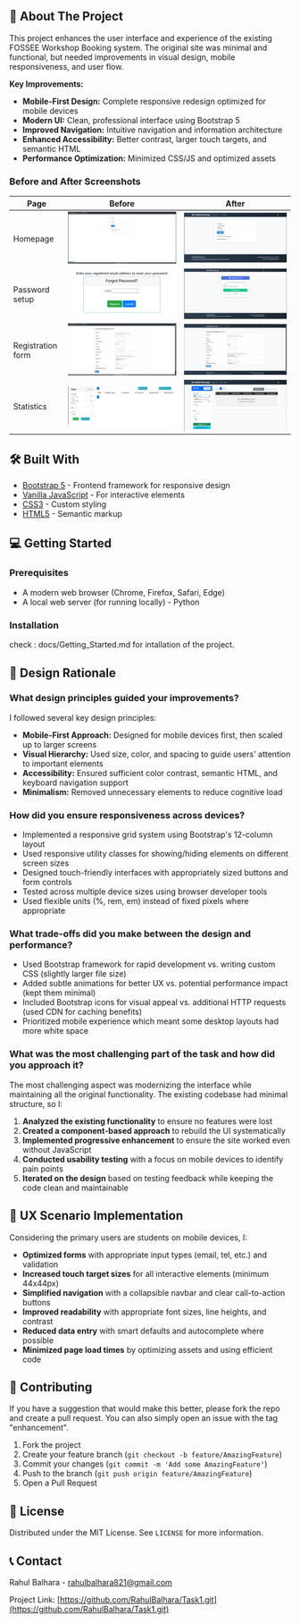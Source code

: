 ## 📖 About The Project

This project enhances the user interface and experience of the existing FOSSEE Workshop Booking system. The original site was minimal and functional, but needed improvements in visual design, mobile responsiveness, and user flow.

**Key Improvements:**
*   **Mobile-First Design:** Complete responsive redesign optimized for mobile devices
*   **Modern UI:** Clean, professional interface using Bootstrap 5
*   **Improved Navigation:** Intuitive navigation and information architecture
*   **Enhanced Accessibility:** Better contrast, larger touch targets, and semantic HTML
*   **Performance Optimization:** Minimized CSS/JS and optimized assets

### Before and After Screenshots

| Page | Before | After |
|------|--------|-------|
| Homepage | ![Before Homepage](Screenshots/Before_Home.png) | ![After Homepage](Screenshots/After_Home.png) |
| Password setup | ![Before Password setup](Screenshots/Before_password.png) | ![After Password setup](Screenshots/After_password.png) |
| Registration form| ![Before Registration from](Screenshots/Before_Registration.png) | ![After Registration from](Screenshots/After_Registration.png) |
| Statistics| ![ Before Statistics](Screenshots/Before_Stats.png) | ![After Statistics](Screenshots/After_Stats.png) |

## 🛠️ Built With

*   [Bootstrap 5](https://getbootstrap.com/) - Frontend framework for responsive design
*   [Vanilla JavaScript](https://developer.mozilla.org/en-US/docs/Web/JavaScript) - For interactive elements
*   [CSS3](https://developer.mozilla.org/en-US/docs/Web/CSS) - Custom styling
*   [HTML5](https://developer.mozilla.org/en-US/docs/Web/HTML) - Semantic markup

## 💻 Getting Started

### Prerequisites

*   A modern web browser (Chrome, Firefox, Safari, Edge)
*   A local web server (for running locally) - Python

### Installation

check : docs/Getting_Started.md for intallation of the project.

## 🧠 Design Rationale

### What design principles guided your improvements?

I followed several key design principles:
- **Mobile-First Approach:** Designed for mobile devices first, then scaled up to larger screens
- **Visual Hierarchy:** Used size, color, and spacing to guide users' attention to important elements
- **Accessibility:** Ensured sufficient color contrast, semantic HTML, and keyboard navigation support
- **Minimalism:** Removed unnecessary elements to reduce cognitive load

### How did you ensure responsiveness across devices?

- Implemented a responsive grid system using Bootstrap's 12-column layout
- Used responsive utility classes for showing/hiding elements on different screen sizes
- Designed touch-friendly interfaces with appropriately sized buttons and form controls
- Tested across multiple device sizes using browser developer tools
- Used flexible units (%, rem, em) instead of fixed pixels where appropriate

### What trade-offs did you make between the design and performance?

- Used Bootstrap framework for rapid development vs. writing custom CSS (slightly larger file size)
- Added subtle animations for better UX vs. potential performance impact (kept them minimal)
- Included Bootstrap icons for visual appeal vs. additional HTTP requests (used CDN for caching benefits)
- Prioritized mobile experience which meant some desktop layouts had more white space

### What was the most challenging part of the task and how did you approach it?

The most challenging aspect was modernizing the interface while maintaining all the original functionality. The existing codebase had minimal structure, so I:

1. **Analyzed the existing functionality** to ensure no features were lost
2. **Created a component-based approach** to rebuild the UI systematically
3. **Implemented progressive enhancement** to ensure the site worked even without JavaScript
4. **Conducted usability testing** with a focus on mobile devices to identify pain points
5. **Iterated on the design** based on testing feedback while keeping the code clean and maintainable

## 📱 UX Scenario Implementation

Considering the primary users are students on mobile devices, I:

- **Optimized forms** with appropriate input types (email, tel, etc.) and validation
- **Increased touch target sizes** for all interactive elements (minimum 44x44px)
- **Simplified navigation** with a collapsible navbar and clear call-to-action buttons
- **Improved readability** with appropriate font sizes, line heights, and contrast
- **Reduced data entry** with smart defaults and autocomplete where possible
- **Minimized page load times** by optimizing assets and using efficient code

## 🤝 Contributing

If you have a suggestion that would make this better, please fork the repo and create a pull request. You can also simply open an issue with the tag "enhancement".

1. Fork the project
2. Create your feature branch (`git checkout -b feature/AmazingFeature`)
3. Commit your changes (`git commit -m 'Add some AmazingFeature'`)
4. Push to the branch (`git push origin feature/AmazingFeature`)
5. Open a Pull Request

## 📜 License

Distributed under the MIT License. See `LICENSE` for more information.

## 📞 Contact

Rahul Balhara - [rahulbalhara821@gmail.com](mailto:rahulbalhara821@gmail.com)

Project Link: [https://github.com/RahulBalhara/Task1.git](https://github.com/RahulBalhara/Task1.git)